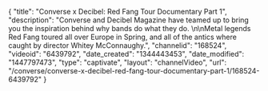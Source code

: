 {
    "title": "Converse x Decibel: Red Fang Tour Documentary Part 1",
    "description": "Converse and Decibel Magazine have teamed up to bring you the inspiration behind why bands do what they do. \n\nMetal legends Red Fang toured all over Europe in Spring, and all of the antics where caught by director Whitey McConnaughy.",
    "channelid": "168524",
    "videoid": "6439792",
    "date_created": "1344443453",
    "date_modified": "1447797473",
    "type": "captivate",
    "layout": "channelVideo",
    "url": "\/converse\/converse-x-decibel-red-fang-tour-documentary-part-1\/168524-6439792"
}